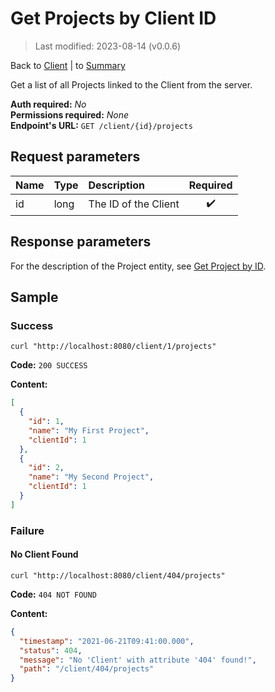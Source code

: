 # Get Projects by Client ID

> Last modified: 2023-08-14 (v0.0.6)

Back to [Client](../Client.md) | to [Summary](../../README.md)

Get a list of all Projects linked to the Client from the server.

**Auth required:** _No_  
**Permissions required:** _None_  
**Endpoint's URL:** `GET /client/{id}/projects`

## Request parameters

| Name | Type | Description          | Required |
|:-----|:-----|:---------------------|:--------:|
| id   | long | The ID of the Client |    ✔️    |

## Response parameters

For the description of the Project entity, see [Get Project by ID](../Project/Get-Project-by-ID.md).

## Sample

### Success

```shell
curl "http://localhost:8080/client/1/projects"
```

**Code:** `200 SUCCESS`

**Content:**

```json
[
  {
    "id": 1,
    "name": "My First Project",
    "clientId": 1
  },
  {
    "id": 2,
    "name": "My Second Project",
    "clientId": 1
  }
]
```

### Failure

#### No Client Found

```shell
curl "http://localhost:8080/client/404/projects"
```

**Code:** `404 NOT FOUND`

**Content:**

```json
{
  "timestamp": "2021-06-21T09:41:00.000",
  "status": 404,
  "message": "No 'Client' with attribute '404' found!",
  "path": "/client/404/projects"
}
```
